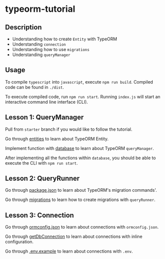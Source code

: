 # typeorm-tutorial


## Description

* Understanding how to create `Entity` with  TypeORM
* Understanding `connection`
* Understanding how to use `migrations`
* Understanding `queryManager`

## Usage

To compile `typescript` into `javascript`, execute `npm run build`. Compiled code can be found in `./dist`.

To execute compiled code, run `npm run start`. Running `index.js` will start an interactive command line interface (CLI).

## Lesson 1: QueryManager

Pull from `starter` branch if you would like to follow the tutorial.

Go through [entities](src/entities) to learn about TypeORM Entity.

Implement function with [database](src/database) to learn about TypeORM `queryManager`.

After implementing all the functions within `database`, you should be able to execute the CLI with `npm run start`.


## Lesson 2: QueryRunner

Go through [package.json](package.json) to learn about TypeORM's migration commands'.

Go through [migrations](src/migrations) to learn how to create migrations with `queryRunner`.


## Lesson 3: Connection

Go through [ormconfig.json](ormconfig.json) to learn about connections with `ormconfig.json`.

Go through [getDbConnection](src/getDbConnection.ts) to learn about connections with inline configuration.

Go through [.env.example](.env.example) to learn about connections with `.env`.
